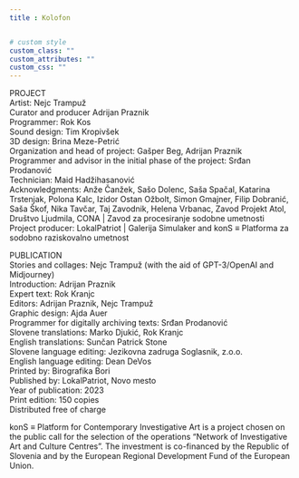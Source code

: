 ```yaml
---
title : Kolofon


# custom style
custom_class: "" 
custom_attributes: "" 
custom_css: ""
---
```


PROJECT  
Artist: Nejc Trampuž   
Curator and producer Adrijan Praznik   
Programmer: Rok Kos  
Sound design: Tim Kropivšek  
3D design: Brina Meze-Petrić  
Organization and head of project: Gašper Beg, Adrijan Praznik  
Programmer and advisor in the initial phase of the project: Srđan Prodanović  
Technician: Maid Hadžihasanović  
Acknowledgments: Anže Čanžek, Sašo Dolenc, Saša Spačal, Katarina Trstenjak, Polona Kalc, Izidor Ostan Ožbolt, Simon Gmajner, Filip Dobranić, Saša Škof, Nika Tavčar, Taj Zavodnik, Helena Vrbanac, Zavod Projekt Atol, Društvo Ljudmila, CONA | Zavod za procesiranje sodobne umetnosti  
Project producer: LokalPatriot | Galerija Simulaker and konS ≡ Platforma za sodobno raziskovalno umetnost  
<!-- section break -->
PUBLICATION  
Stories and collages: Nejc Trampuž (with the aid of GPT-3/OpenAI and Midjourney)  
Introduction: Adrijan Praznik  
Expert text: Rok Kranjc  
Editors: Adrijan Praznik, Nejc Trampuž  
Graphic design: Ajda Auer  
Programmer for digitally archiving texts: Srđan Prodanović  
Slovene translations: Marko Djukić, Rok Kranjc  
English translations: Sunčan Patrick Stone  
Slovene language editing: Jezikovna zadruga Soglasnik, z.o.o.  
English language editing: Dean DeVos  
Printed by: Birografika Bori  
Published by: LokalPatriot, Novo mesto  
Year of publication: 2023   
Print edition: 150 copies  
Distributed free of charge  
<!-- section break -->
konS ≡ Platform for Contemporary Investigative Art is a project chosen on the public call for the selection of the operations “Network of Investigative Art and Culture Centres”. The investment is co-financed by the Republic of Slovenia and by the European Regional Development Fund of the European Union.